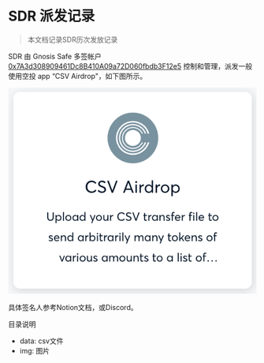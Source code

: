 # SDR 派发记录

> 本文档记录SDR历次发放记录

SDR 由 Gnosis Safe 多签帐户[ 0x7A3d308909461Dc8B410A09a72D060fbdb3F12e5](https://gnosis-safe.io/app/matic:0x7A3d308909461Dc8B410A09a72D060fbdb3F12e5/balances) 控制和管理，派发一般使用空投 app “CSV Airdrop"，如下图所示。

![CSV Airdrop](img/csv_airdrop.png)

具体签名人参考Notion文档，或Discord。

目录说明
- data: csv文件
- img: 图片